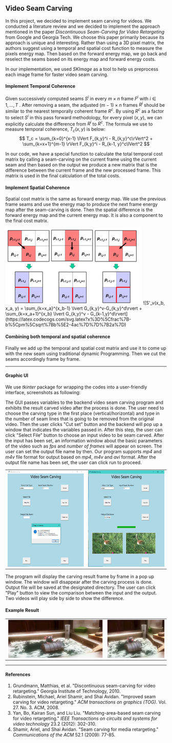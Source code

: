 ## Video Seam Carving

In this project, we decided to implement seam carving for videos. We conducted a literature review and we decided to implement the approach mentioned in the paper *Discontinuous Seam-Carving for Video Retargeting* from Google and Georgia Tech. We choose this paper primarily because its approach is unique and interesting. Rather than using a 3D pixel matrix, the authors suggest using a temporal and spatial cost function to measure the pixels energy map. Then based on the forward energy map, we go back and reselect the seams based on its energy map and forward energy costs.

In our implementation, we used *SKImage* as a tool to help us preprocess each image frame for faster video seam carving.

#### Implement Temporal Coherence

Given successively computed seams $S^i$ in every $m\times n$ frame $F^i$ with $i \in {1,\dots , T}$ .  After removing a seam, the adjusted $(m-1)\times n$ frames $R^i$ should be similar to the nearest temporally coherent frame $R^c$.  By using $R^c$ as a factor to select $S^i$ in this pass forward methodology, for every pixel $(x, y)$, we can explicitly calculate the difference from $R^i$ to $R^c$.  The formula we use to measure temporal coherence, $T_c(x, y)$  is below:
$$
T_c = \sum_{k=0}^{x-1} \lVert F_{k,y}^i - R_{k,y}^c\rVert^2 + \sum_{k=x+1}^{m-1} \rVert F_{k,y}^i - R_{k-1, y}^c\lVert^2
$$

In our code, we have a special function to calculate the total temporal cost matrix by calling a seam-carving on the current frame using the current seam and then based on the output we produce a new matrix that is the difference between the current frame and the new processed frame. This matrix is used in the final calculation of the total costs.

#### Implement Spatial Coherence

Spatial cost matrix is the same as forward energy map. We use the previous frame seams and use the energy map to produce the next frame energy map after the seam-carving is done. Then the spatial difference is the forward energy map and the current energy map. It is also a component to the final cost matrix.

<img src="img\spatial.PNG" style="zoom:50%;" />
![S'_v(x_b, x_a, y) = \sum_{k=x_a}^{x_b-1} \lvert G_{k,y}^v-G_{k,y}^d\rvert + \sum_{k=x_a+1}^{x_b} \lvert G_{k,y}^v - G_{k-1,y}^d\rvert](https://latex.codecogs.com/svg.latex?x%3D%5Cfrac%7B-b%5Cpm%5Csqrt%7Bb%5E2-4ac%7D%7D%7B2a%7D)

#### Combining both temporal and spatial coherence

Finally we add up the temporal and spatial cost matrix and use it to come up with the new seam using traditional dynamic Programming. Then we cut the seams accordingly frame by frame.

---

#### Graphic UI

We use *tkinter* package for wrapping the codes into a user-friendly interface, screenshots as following:

The GUI passes variables to the backend video seam carving program and exhibits the result carved video after the process is done. The user need to choose the carving type in the first place (vertical/horizontal) and type in the number of seam lines that is going to be removed from the original video. Then the user clicks "Cut set" button and the backend will pop up a window that indicates the variables passed in. After this step, the user can click "Select File" button to choose an input video to be seam carved. After the input has been set, an information window about the basic parameters of the video such as *fps* and *number of frames* will appear on screen. The user can set the output file name by then. Our program supports *mp4* and *m4v* file format for output based on *mp4*, *m4v* and *avi* format. After the output file name has been set, the user can click run to proceed. 



<table><tr> <td> <img src="img\GUI2.PNG" alt="Drawing" style="width: 325px; height: 300px;"/> </td> <td> <img src="img\GUI4.PNG" alt="Drawing" style="width: 325px; height: 300px;"/> </td> </tr></table>



The program will display the carving result frame by frame in a pop up window. The window will disappear after the carving process is done. Output file will be saved at the designated directory. The user can click "Play" button to view the comparison between the input and the output. Two videos will play side by side to show the difference.

 







#### Example Result

<table><tr> <td> <img src="img\Original.PNG" alt="Drawing" style="width: 500px;"/> </td> <td> <img src="img\Carved.PNG" alt="Drawing" style="width: 300px;"/> </td> </tr></table>

---

#### References

1. Grundmann, Matthias, et al. "Discontinuous seam-carving for video retargeting." Georgia Institute of Technology, 2010.
2. Rubinstein, Michael, Ariel Shamir, and Shai Avidan. "Improved seam carving for video retargeting." *ACM transactions on graphics (TOG)*. Vol. 27. No. 3. ACM, 2008.
3. Yan, Bo, Kairan Sun, and Liu Liu. "Matching-area-based seam carving for video retargeting." *IEEE Transactions on circuits and systems for video technology* 23.2 (2012): 302-310.
4. Shamir, Ariel, and Shai Avidan. "Seam carving for media retargeting." *Communications of the ACM* 52.1 (2009): 77-85.

